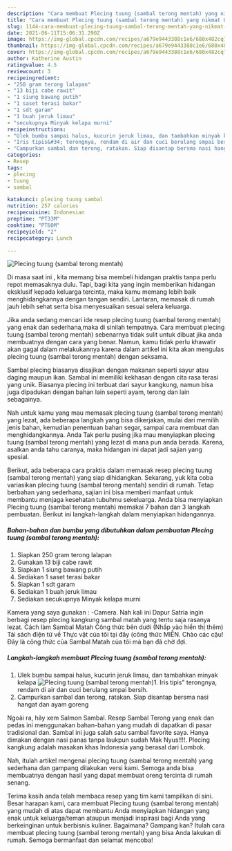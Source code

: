 ```yaml
---
description: "Cara membuat Plecing tuung (sambal terong mentah) yang nikmat Untuk Jualan"
title: "Cara membuat Plecing tuung (sambal terong mentah) yang nikmat Untuk Jualan"
slug: 1144-cara-membuat-plecing-tuung-sambal-terong-mentah-yang-nikmat-untuk-jualan
date: 2021-06-11T15:06:31.290Z
image: https://img-global.cpcdn.com/recipes/a679e9443388c1e6/680x482cq70/plecing-tuung-sambal-terong-mentah-foto-resep-utama.jpg
thumbnail: https://img-global.cpcdn.com/recipes/a679e9443388c1e6/680x482cq70/plecing-tuung-sambal-terong-mentah-foto-resep-utama.jpg
cover: https://img-global.cpcdn.com/recipes/a679e9443388c1e6/680x482cq70/plecing-tuung-sambal-terong-mentah-foto-resep-utama.jpg
author: Katherine Austin
ratingvalue: 4.5
reviewcount: 3
recipeingredient:
- "250 gram terong lalapan"
- "13 biji cabe rawit"
- "1 siung bawang putih"
- "1 saset terasi bakar"
- "1 sdt garam"
- "1 buah jeruk limau"
- "secukupnya Minyak kelapa murni"
recipeinstructions:
- "Ulek bumbu sampai halus, kucurin jeruk limau, dan tambahkan minyak kelapa"
- "Iris tipis&#34; terongnya, rendam di air dan cuci berulang smpai bersih."
- "Campurkan sambal dan terong, ratakan. Siap disantap bersma nasi hangat dan ayam goreng"
categories:
- Resep
tags:
- plecing
- tuung
- sambal

katakunci: plecing tuung sambal 
nutrition: 257 calories
recipecuisine: Indonesian
preptime: "PT33M"
cooktime: "PT60M"
recipeyield: "2"
recipecategory: Lunch

---
```



![Plecing tuung (sambal terong mentah)](https://img-global.cpcdn.com/recipes/a679e9443388c1e6/680x482cq70/plecing-tuung-sambal-terong-mentah-foto-resep-utama.jpg)

Di masa  saat ini , kita memang bisa membeli hidangan praktis tanpa perlu repot memasaknya dulu. Tapi, bagi kita yang ingin memberikan hidangan eksklusif kepada keluarga tercinta, maka kamu memang lebih baik menghidangkannya dengan tangan sendiri. Lantaran, memasak di rumah jauh lebih sehat serta bisa menyesuaikan sesuai selera keluarga.

Jika anda sedang mencari ide resep plecing tuung (sambal terong mentah) yang enak dan sederhana,maka di sinilah tempatnya. Cara membuat plecing tuung (sambal terong mentah)  sebenarnya tidak sulit untuk dibuat jika anda membuatnya dengan cara yang benar. Namun, kamu tidak perlu khawatir akan gagal dalam melakukannya 
karena dalam artikel ini kita akan mengulas plecing tuung (sambal terong mentah) dengan seksama.  

Sambal plecing biasanya disajikan dengan makanan seperti sayur atau daging maupun ikan. Sambal ini memiliki kekhasan dengan cita rasa terasi yang unik. Biasanya plecing ini terbuat dari sayur kangkung, namun bisa juga dipadukan dengan bahan lain seperti ayam, terong dan lain sebagainya.

Nah untuk kamu yang mau memasak plecing tuung (sambal terong mentah) yang lezat, ada beberapa langkah yang bisa dikerjakan, mulai dari memilih jenis bahan, kemudian penentuan bahan segar, sampai cara membuat dan menghidangkannya. Anda Tak perlu pusing jika mau menyiapkan plecing tuung (sambal terong mentah) yang lezat di mana pun anda berada. Karena, asalkan anda  tahu caranya, maka hidangan ini dapat jadi sajian yang spesial.

Berikut, ada beberapa cara praktis  dalam memasak resep plecing tuung (sambal terong mentah) yang siap dihidangkan. Sekarang, yuk kita coba variasikan plecing tuung (sambal terong mentah) sendiri di rumah. Tetap berbahan yang sederhana, sajian ini bisa memberi manfaat untuk membantu menjaga kesehatan tubuhmu sekeluarga. Anda bisa menyiapkan Plecing tuung (sambal terong mentah) memakai 7 bahan dan 3 langkah pembuatan. Berikut ini langkah-langkah dalam menyiapkan hidangannya.

<!--inarticleads1-->

##### Bahan-bahan dan bumbu yang dibutuhkan dalam pembuatan Plecing tuung (sambal terong mentah):

1. Siapkan 250 gram terong lalapan
1. Gunakan 13 biji cabe rawit
1. Siapkan 1 siung bawang putih
1. Sediakan 1 saset terasi bakar
1. Siapkan 1 sdt garam
1. Sediakan 1 buah jeruk limau
1. Sediakan secukupnya Minyak kelapa murni


Kamera yang saya gunakan : -Camera. Nah kali ini Dapur Satria ingin berbagi resep plecing kangkung sambal matah yang tentu saja rasanya lezat. Cách làm Sambal Matah Công thức bên dưới (Nhấp vào hiển thị thêm) Tải sách điện tử về Thực vật của tôi tại đây (công thức MIỄN. Chào các cậu! Đây là công thức của Sambal Matah của tôi mà bạn đã chờ đợi. 

<!--inarticleads2-->

##### Langkah-langkah membuat Plecing tuung (sambal terong mentah):

1. Ulek bumbu sampai halus, kucurin jeruk limau, dan tambahkan minyak kelapa
<img src="https://img-global.cpcdn.com/steps/c1d7fe53b889e598/160x128cq70/plecing-tuung-sambal-terong-mentah-langkah-memasak-1-foto.jpg" alt="Plecing tuung (sambal terong mentah)">1. Iris tipis&#34; terongnya, rendam di air dan cuci berulang smpai bersih.
1. Campurkan sambal dan terong, ratakan. Siap disantap bersma nasi hangat dan ayam goreng


Ngoài ra, hãy xem Salmon Sambal. Resep Sambal Terong yang enak dan pedas ini menggunakan bahan-bahan yang mudah di dapatkan di pasar tradisional dan. Sambal ini juga salah satu sambal favorite saya. Hanya dimakan dengan nasi panas tanpa laukpun sudah Mak Nyus!!!!. Plecing kangkung adalah masakan khas Indonesia yang berasal dari Lombok. 

Nah, itulah artikel mengenai  plecing tuung (sambal terong mentah)  yang sederhana dan gampang dilakukan versi kami. Semoga anda bisa membuatnya dengan hasil yang dapat membuat oreng tercinta di rumah senang. 

Terima kasih anda telah membaca resep yang tim kami tampilkan di sini. Besar harapan kami, cara membuat  Plecing tuung (sambal terong mentah) yang mudah di atas dapat membantu Anda menyiapkan hidangan yang enak untuk keluarga/teman ataupun menjadi inspirasi bagi Anda yang berkeinginan untuk berbisnis kuliner. Bagaimana? Gampang kan? Itulah cara membuat plecing tuung (sambal terong mentah) yang bisa Anda lakukan di rumah. Semoga bermanfaat dan selamat mencoba!

